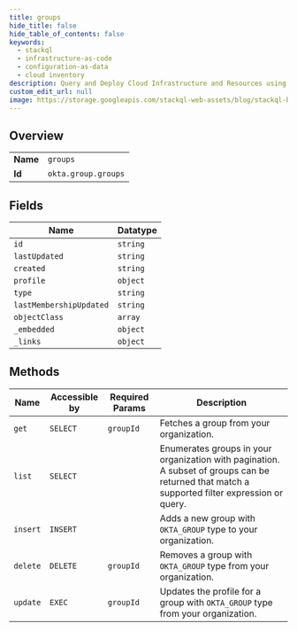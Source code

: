```yaml
---
title: groups
hide_title: false
hide_table_of_contents: false
keywords:
  - stackql
  - infrastructure-as-code
  - configuration-as-data
  - cloud inventory
description: Query and Deploy Cloud Infrastructure and Resources using SQL
custom_edit_url: null
image: https://storage.googleapis.com/stackql-web-assets/blog/stackql-blog-post-featured-image.png
---
```

  
    

## Overview
<table><tbody>
<tr><td><b>Name</b></td><td><code>groups</code></td></tr>
<tr><td><b>Id</b></td><td><code>okta.group.groups</code></td></tr>
</tbody></table>

## Fields
| Name | Datatype |
| ---- | -------- |
| `id` | `string` |
| `lastUpdated` | `string` |
| `created` | `string` |
| `profile` | `object` |
| `type` | `string` |
| `lastMembershipUpdated` | `string` |
| `objectClass` | `array` |
| `_embedded` | `object` |
| `_links` | `object` |
## Methods
| Name | Accessible by | Required Params | Description |
| ---- | ------------- | --------------- | ----------- |
| `get` | `SELECT` | `groupId` | Fetches a group from your organization. |
| `list` | `SELECT` |  | Enumerates groups in your organization with pagination. A subset of groups can be returned that match a supported filter expression or query. |
| `insert` | `INSERT` |  | Adds a new group with `OKTA_GROUP` type to your organization. |
| `delete` | `DELETE` | `groupId` | Removes a group with `OKTA_GROUP` type from your organization. |
| `update` | `EXEC` | `groupId` | Updates the profile for a group with `OKTA_GROUP` type from your organization. |
